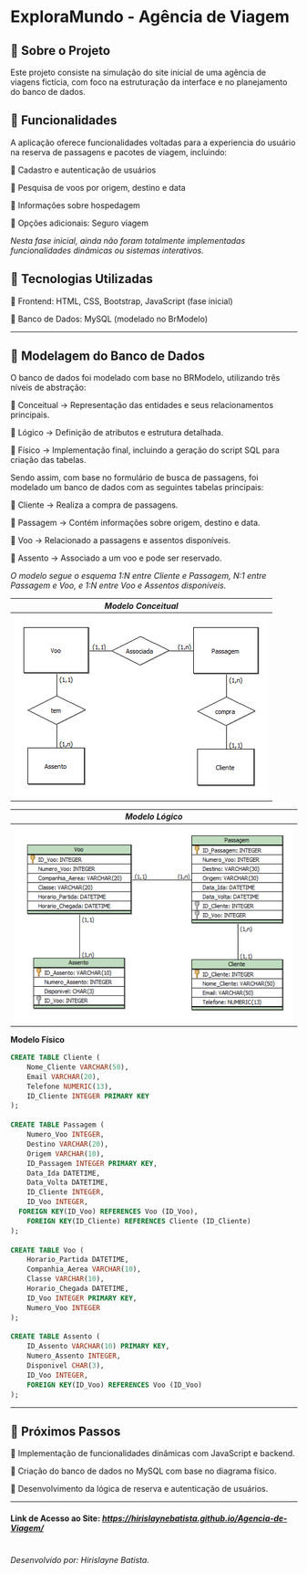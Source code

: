 # ExploraMundo - Agência de Viagem

## 📌 Sobre o Projeto
Este projeto consiste na simulação do site inicial de uma agência de viagens fictícia, com foco na estruturação da interface e no planejamento do banco de dados.

## 📌 Funcionalidades
A aplicação oferece funcionalidades voltadas para a experiencia do usuário na reserva de passagens e pacotes de viagem, incluindo:

🔹 Cadastro e autenticação de usuários

🔹 Pesquisa de voos por origem, destino e data

🔹 Informações sobre hospedagem

🔹 Opções adicionais: Seguro viagem


*Nesta fase inicial, ainda não foram totalmente implementadas funcionalidades dinâmicas ou sistemas interativos.*

## 📌 Tecnologias Utilizadas
🔹 Frontend: HTML, CSS, Bootstrap, JavaScript (fase inicial)

🔹 Banco de Dados: MySQL (modelado no BrModelo)

____

## 📌 Modelagem do Banco de Dados
O banco de dados foi modelado com base no BRModelo, utilizando três níveis de abstração:

🔹 Conceitual → Representação das entidades e seus relacionamentos principais.

🔹 Lógico → Definição de atributos e estrutura detalhada.

🔹 Físico → Implementação final, incluindo a geração do script SQL para criação das tabelas.

Sendo assim, com base no formulário de busca de passagens, foi modelado um banco de dados com as seguintes tabelas principais:

🔹 Cliente → Realiza a compra de passagens.

🔹 Passagem → Contém informações sobre origem, destino e data.

🔹 Voo → Relacionado a passagens e assentos disponíveis.

🔹 Assento → Associado a um voo e pode ser reservado.

*O modelo segue o esquema 1:N entre Cliente e Passagem, N:1 entre Passagem e Voo, e 1:N entre Voo e Assentos disponíveis.*

| *Modelo Conceitual* |
|-|
|![](./modelagem-banco-de-dados/Modelo_Conceitual.png)|

| *Modelo Lógico* |
|-|
|![](./modelagem-banco-de-dados/Modelo_Logico.png)|

**Modelo Físico**

```sql
CREATE TABLE Cliente (
	Nome_Cliente VARCHAR(50),
	Email VARCHAR(20),
	Telefone NUMERIC(13),
	ID_Cliente INTEGER PRIMARY KEY
);

CREATE TABLE Passagem (
	Numero_Voo INTEGER,
	Destino VARCHAR(20),
	Origem VARCHAR(10),
	ID_Passagem INTEGER PRIMARY KEY,
	Data_Ida DATETIME,
	Data_Volta DATETIME,
	ID_Cliente INTEGER,
	ID_Voo INTEGER,
  FOREIGN KEY(ID_Voo) REFERENCES Voo (ID_Voo),
	FOREIGN KEY(ID_Cliente) REFERENCES Cliente (ID_Cliente)
);

CREATE TABLE Voo (
	Horario_Partida DATETIME,
	Companhia_Aerea VARCHAR(10),
	Classe VARCHAR(10),
	Horario_Chegada DATETIME,
	ID_Voo INTEGER PRIMARY KEY,
	Numero_Voo INTEGER
);

CREATE TABLE Assento (
	ID_Assento VARCHAR(10) PRIMARY KEY,
	Numero_Assento INTEGER,
	Disponivel CHAR(3),
	ID_Voo INTEGER,
	FOREIGN KEY(ID_Voo) REFERENCES Voo (ID_Voo)
);
```

___
## 📌 Próximos Passos
🔹 Implementação de funcionalidades dinâmicas com JavaScript e backend.

🔹 Criação do banco de dados no MySQL com base no diagrama físico.

🔹 Desenvolvimento da lógica de reserva e autenticação de usuários.

___

#### Link de Acesso ao Site: *https://hirislaynebatista.github.io/Agencia-de-Viagem/*

#
*Desenvolvido por: Hirislayne Batista.*
#





